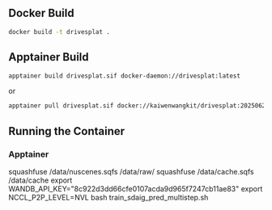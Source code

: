 ## Docker Build
```bash
docker build -t drivesplat .
```

## Apptainer Build
```bash
apptainer build drivesplat.sif docker-daemon://drivesplat:latest
```
or
```bash
apptainer pull drivesplat.sif docker://kaiwenwangkit/drivesplat:20250628
```

## Running the Container
### Apptainer



squashfuse /data/nuscenes.sqfs /data/raw/
squashfuse /data/cache.sqfs /data/cache
export WANDB_API_KEY="8c922d3dd66cfe0107acda9d965f7247cb11ae83"
export NCCL_P2P_LEVEL=NVL
bash train_sdaig_pred_multistep.sh